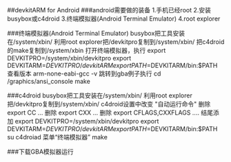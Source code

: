 ##devkitARM for Android
###android需要做的装备
	1.手机已经root
	2.安装busybox或c4droid
	3.终端模拟器(Android Terminal Emulator)
	4.root explorer 
	
###终端模拟器(Android Terminal Emulator)
	busybox把工具安装在/system/xbin/
	利用root explorer把/devkitpro复制到/system/xbin/
	把c4droid的make复制到/system/xbin
	打开终端模拟器，执行
		export DEVKITPRO=/system/xbin/devkitpro
		export DEVKITARM=$DEVKITPRO/devkitARM
		export PATH=$DEVKITARM/bin:$PATH
	查看版本
		arm-none-eabi-gcc -v
	跳转到gba例子执行
		cd <gba-examples>/graphics/ansi_console
		make

###c4droid
	busybox把工具安装在/system/xbin/
	利用root explorer把/devkitpro复制到/system/xbin/
	c4droid设置中改变
		"自动运行命令"
		删除    export CC ...
		删除    export CXX ...
		删除    export CFLAGS,CXXFLAGS ....
		结尾添加 
			export DEVKITPRO=/system/xbin/devkitpro
			export DEVKITARM=$DEVKITPRO/devkitARM
			export PATH=$DEVKITARM/bin:$PATH 
			su
	c4droiad 菜单“终端模拟器”
		make
	 
###下载GBA模拟器运行
	
